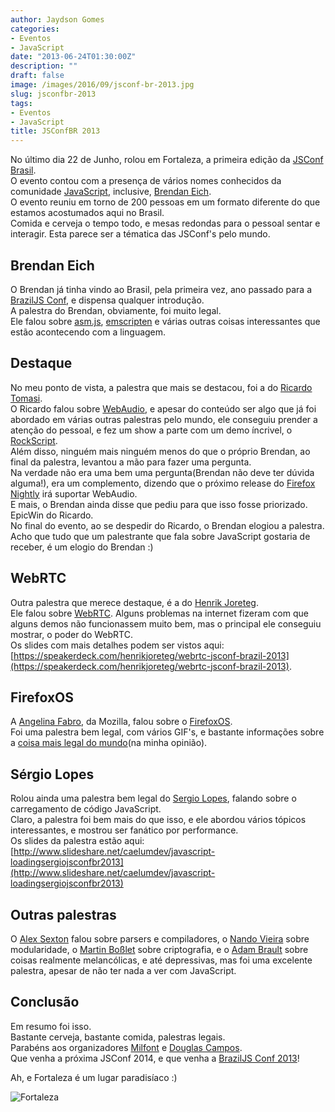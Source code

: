 ```yaml
---
author: Jaydson Gomes
categories:
- Eventos
- JavaScript
date: "2013-06-24T01:30:00Z"
description: ""
draft: false
image: /images/2016/09/jsconf-br-2013.jpg
slug: jsconfbr-2013
tags:
- Eventos
- JavaScript
title: JSConfBR 2013
---
```


No último dia 22 de Junho, rolou em Fortaleza, a primeira edição da [JSConf Brasil](http://jsconfbr.org).  
O evento contou com a presença de vários nomes conhecidos da comunidade [JavaScript](https://developer.mozilla.org/en-US/docs/Web/JavaScript), inclusive, [Brendan Eich](https://brendaneich.com/).  
O evento reuniu em torno de 200 pessoas em um formato diferente do que estamos acostumados aqui no Brasil.  
Comida e cerveja o tempo todo, e mesas redondas para o pessoal sentar e interagir. Esta parece ser a tématica das JSConf's pelo mundo.  

## Brendan Eich
O Brendan já tinha vindo ao Brasil, pela primeira vez, ano passado para a [BrazilJS Conf](https://www.facebook.com/photo.php?fbid=367557309990880&set=a.367539766659301.89175.322410337838911&type=3&theater), e dispensa qualquer introdução.  
A palestra do Brendan, obviamente, foi muito legal.  
Ele falou sobre [asm.js](http://asmjs.org/), [emscripten](https://github.com/kripken/emscripten) e várias outras coisas interessantes que estão acontecendo com a linguagem.  

## Destaque
No meu ponto de vista, a palestra que mais se destacou, foi a do [Ricardo Tomasi](http://twitter.com/ricardobeat).  
O Ricardo falou sobre [WebAudio](http://www.html5rocks.com/en/tutorials/webaudio/intro/), e apesar do conteúdo ser algo que já foi abordado em várias outras palestras pelo mundo, ele conseguiu prender a atenção do pessoal, e fez um show a parte com um demo íncrivel, o [RockScript](https://github.com/ricardobeat/rockscript).  
Além disso, ninguém mais ninguém menos do que o próprio Brendan, ao final da palestra, levantou a mão para fazer uma pergunta.  
Na verdade não era uma bem uma pergunta(Brendan não deve ter dúvida alguma!), era um complemento, dizendo que o próximo release do [Firefox Nightly](http://nightly.mozilla.org/) irá suportar WebAudio.  
E mais, o Brendan ainda disse que pediu para que isso fosse priorizado.  
EpicWin do Ricardo.  
No final do evento, ao se despedir do Ricardo, o Brendan elogiou a palestra.  
Acho que tudo que um palestrante que fala sobre JavaScript gostaria de receber, é um elogio do Brendan :)  

## WebRTC
Outra palestra que merece destaque, é a do [Henrik Joreteg](http://www.twitter.com/henrikjoreteg).  
Ele falou sobre [WebRTC](http://www.webrtc.org/). Alguns problemas na internet fizeram com que alguns demos não funcionassem muito bem, mas o principal ele conseguiu mostrar, o poder do WebRTC.  
Os slides com mais detalhes podem ser vistos aqui: [https://speakerdeck.com/henrikjoreteg/webrtc-jsconf-brazil-2013](https://speakerdeck.com/henrikjoreteg/webrtc-jsconf-brazil-2013).  

## FirefoxOS
A [Angelina Fabro](http://www.twitter.com/angelinamagnum), da Mozilla, falou sobre o [FirefoxOS](https://developer.mozilla.org/en-US/docs/Mozilla/Firefox_OS).  
Foi uma palestra bem legal, com vários GIF's, e bastante informações sobre a [coisa mais legal do mundo](https://developer.mozilla.org/en-US/docs/Mozilla/Firefox_OS)(na minha opinião).  

## Sérgio Lopes
Rolou ainda uma palestra bem legal do [Sergio Lopes](http://www.twitter.com/sergio_caelum), falando sobre o carregamento de código JavaScript.  
Claro, a palestra foi bem mais do que isso, e ele abordou vários tópicos interessantes, e mostrou ser fanático por performance.  
Os slides da palestra estão aqui: [http://www.slideshare.net/caelumdev/javascript-loadingsergiojsconfbr2013](http://www.slideshare.net/caelumdev/javascript-loadingsergiojsconfbr2013)  

## Outras palestras
O [Alex Sexton](http://www.twitter.com/slexaxton) falou sobre parsers e compiladores, o [Nando Vieira](http://www.twitter.com/fnando) sobre modularidade, o [Martin Boßlet](http://www.twitter.com/_emboss_) sobre criptografia, e o [Adam Brault](http://www.twitter.com/adambrault) sobre coisas realmente melancólicas, e até depressivas, mas foi uma excelente palestra, apesar de não ter nada a ver com JavaScript.  

## Conclusão
Em resumo foi isso.  
Bastante cerveja, bastante comida, palestras legais.  
Parabéns aos organizadores [Milfont](http://twitter.com/cmilfont) e [Douglas Campos](http://twitter.com/qmx).  
Que venha a próxima JSConf 2014, e que venha a [BrazilJS Conf 2013](http://braziljs.com.br/)!  

Ah, e Fortaleza é um lugar paradisíaco :)  

![Fortaleza](/images/2016/09/jsconfbr-2013.jpg)